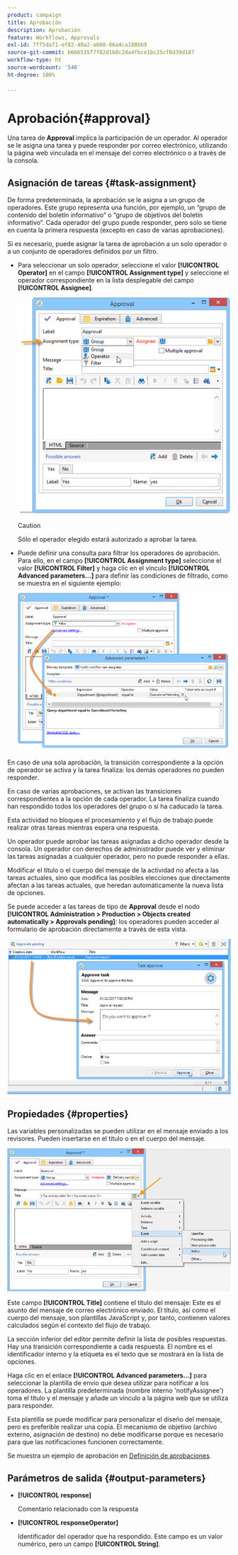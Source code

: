 ```yaml
---
product: campaign
title: Aprobación
description: Aprobación
feature: Workflows, Approvals
exl-id: 7ff5da71-ef82-48a2-a608-06a4ca188bb9
source-git-commit: b666535f7f82d1b8c2da4fbce1bc25cf8d39d187
workflow-type: ht
source-wordcount: '546'
ht-degree: 100%

---
```


# Aprobación{#approval}



Una tarea de **Approval** implica la participación de un operador. Al operador se le asigna una tarea y puede responder por correo electrónico, utilizando la página web vinculada en el mensaje del correo electrónico o a través de la consola.

## Asignación de tareas {#task-assignment}

De forma predeterminada, la aprobación se le asigna a un grupo de operadores. Este grupo representa una función, por ejemplo, un “grupo de contenido del boletín informativo” o “grupo de objetivos del boletín informativo”. Cada operador del grupo puede responder, pero solo se tiene en cuenta la primera respuesta (excepto en caso de varias aprobaciones).

Si es necesario, puede asignar la tarea de aprobación a un solo operador o a un conjunto de operadores definidos por un filtro.

* Para seleccionar un solo operador, seleccione el valor **[!UICONTROL Operator]** en el campo **[!UICONTROL Assignment type]** y seleccione el operador correspondiente en la lista desplegable del campo **[!UICONTROL Assignee]**.

  ![](assets/s_advuser_validation_box_assign.png)

  >[!CAUTION]
  >
  >Sólo el operador elegido estará autorizado a aprobar la tarea.

* Puede definir una consulta para filtrar los operadores de aprobación. Para ello, en el campo **[!UICONTROL Assignment type]** seleccione el valor **[!UICONTROL Filter]** y haga clic en el vínculo **[!UICONTROL Advanced parameters...]** para definir las condiciones de filtrado, como se muestra en el siguiente ejemplo:

  ![](assets/s_advuser_validation_box_filter.png)

En caso de una sola aprobación, la transición correspondiente a la opción de operador se activa y la tarea finaliza: los demás operadores no pueden responder.

En caso de varias aprobaciones, se activan las transiciones correspondientes a la opción de cada operador. La tarea finaliza cuando han respondido todos los operadores del grupo o si ha caducado la tarea.

Esta actividad no bloquea el procesamiento y el flujo de trabajo puede realizar otras tareas mientras espera una respuesta.

Un operador puede aprobar las tareas asignadas a dicho operador desde la consola. Un operador con derechos de administrador puede ver y eliminar las tareas asignadas a cualquier operador, pero no puede responder a ellas.

Modificar el título o el cuerpo del mensaje de la actividad no afecta a las tareas actuales, sino que modifica las posibles elecciones que directamente afectan a las tareas actuales, que heredan automáticamente la nueva lista de opciones.

Se puede acceder a las tareas de tipo de **Approval** desde el nodo **[!UICONTROL Administration > Production > Objects created automatically > Approvals pending]**: los operadores pueden acceder al formulario de aprobación directamente a través de esta vista.

![](assets/s_advuser_validation_from_console.png)

## Propiedades {#properties}

Las variables personalizadas se pueden utilizar en el mensaje enviado a los revisores. Pueden insertarse en el título o en el cuerpo del mensaje.

![](assets/edit_validation.png)

Este campo **[!UICONTROL Title]** contiene el título del mensaje: Este es el asunto del mensaje de correo electrónico enviado. El título, así como el cuerpo del mensaje, son plantillas JavaScript y, por tanto, contienen valores calculados según el contexto del flujo de trabajo.

La sección inferior del editor permite definir la lista de posibles respuestas. Hay una transición correspondiente a cada respuesta. El nombre es el identificador interno y la etiqueta es el texto que se mostrará en la lista de opciones.

Haga clic en el enlace **[!UICONTROL Advanced parameters...]** para seleccionar la plantilla de envío que desea utilizar para notificar a los operadores. La plantilla predeterminada (nombre interno &#39;notifyAssignee&#39;) toma el título y el mensaje y añade un vínculo a la página web que se utiliza para responder.

Esta plantilla se puede modificar para personalizar el diseño del mensaje, pero es preferible realizar una copia. El mecanismo de objetivo (archivo externo, asignación de destino) no debe modificarse porque es necesario para que las notificaciones funcionen correctamente.

Se muestra un ejemplo de aprobación en [Definición de aprobaciones](defining-approvals.md).

## Parámetros de salida {#output-parameters}

* **[!UICONTROL response]**

  Comentario relacionado con la respuesta

* **[!UICONTROL responseOperator]**

  Identificador del operador que ha respondido. Este campo es un valor numérico, pero un campo **[!UICONTROL String]**.
